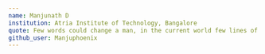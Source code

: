 ```yaml
---
name: Manjunath D
institution: Atria Institute of Technology, Bangalore
quote: Few words could change a man, in the current world few lines of codes can distroy anything.
github_user: Manjuphoenix
---
```

